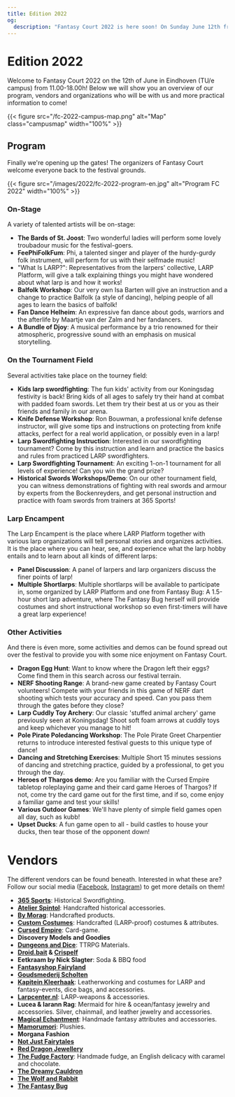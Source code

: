 ```yaml
---
title: Edition 2022
og:
  description: "Fantasy Court 2022 is here soon! On Sunday June 12th from 11.00-18.00h on the TU/e campus, join Fantasy Court and their collection of LARP and fantasy-related market and multiple activities for people of all ages."
---
```


# Edition 2022
Welcome to Fantasy Court 2022 on the 12th of June in Eindhoven (TU/e campus) from 11.00-18.00h! Below we will show you an overview of our program, vendors and organizations who will be with us and more practical information to come!

{{< figure src="/fc-2022-campus-map.png" alt="Map" class="campusmap" width="100%" >}}

## Program
Finally we're opening up the gates! The organizers of Fantasy Court welcome everyone back to the festival grounds.

{{< figure src="/images/2022/fc-2022-program-en.jpg" alt="Program FC 2022" width="100%" >}}

### On-Stage
A variety of talented artists will be on-stage:
- **The Bards of St. Joost**: Two wonderful ladies will perform some lovely troubadour music for the festival-goers.
- **FeePhiFolkFum**: Phi, a talented singer and player of the hurdy-gurdy folk instrument, will perform for us with their selfmade music!
- "What Is LARP?": Representatives from the larpers' collective, LARP Platform, will give a talk explaining things you might have wondered about what larp is and how it works!
- **Balfolk Workshop**: Our very own Isa Barten will give an instruction and a change to practice Balfolk (a style of dancing), helping people of all ages to learn the basics of balfolk!
- **Fan Dance Helheim**: An expressive fan dance about gods, warriors and the afterlife by Maartje van der Zalm and her fandancers.
- **A Bundle of Djoy**: A musical performance by a trio renowned for their atmospheric, progressive sound with an emphasis on musical storytelling.

### On the Tournament Field
Several activities take place on the tourney field:
- **Kids larp swordfighting**: The fun kids' activity from our Koningsdag festivity is back! Bring kids of all ages to safely try their hand at combat with padded foam swords. Let them try their best at us or you as their friends and family in our arena.
- **Knife Defense Workshop**: Ron Bouwman, a professional knife defense instructor, will give some tips and instructions on protecting from knife attacks, perfect for a real world application, or possibly even in a larp!
- **Larp Swordfighting Instruction**: Interested in our swordfighting tournament? Come by this instruction and learn and practice the basics and rules from practiced LARP swordfighters.
- **Larp Swordfighting Tournament**: An exciting 1-on-1 tournament for all levels of experience! Can you win the grand prize?
- **Historical Swords Workshops/Demo**: On our other tournament field, you can witness demonstrations of fighting with real swords and armour by experts from the Bockenreyders, and get personal instruction and practice with foam swords from trainers at 365 Sports!

### Larp Encampent
The Larp Encampent is the place where LARP Platform together with various larp organizations will tell personal stories and organizes activities. It is the place where you can hear, see, and experience what the larp hobby entails and to learn about all kinds of different larps:
- **Panel Discussion**: A panel of larpers and larp organizers discuss the finer points of larp!
- **Multiple Shortlarps**: Multiple shortlarps will be available to participate in, some organized by LARP Platform and one from Fantasy Bug: A 1.5-hour short larp adventure, where The Fantasy Bug herself will provide costumes and short instructional workshop so even first-timers will have a great larp experience!

### Other Activities
And there is éven more, some activities and demos can be found spread out over the festival to provide you with some nice enjoyment on Fantasy Court.
- **Dragon Egg Hunt**: Want to know where the Dragon left their eggs? Come find them in this search across our festival terrain.
- **NERF Shooting Range**: A brand-new game created by Fantasy Court volunteers! Compete with your friends in this game of NERF dart shooting which tests your accuracy and speed. Can you pass them through the gates before they close?
- **Larp Cuddly Toy Archery**: Our classic 'stuffed animal archery' game previously seen at Koningsdag! Shoot soft foam arrows at cuddly toys and keep whichever you manage to hit!
- **Pole Pirate Poledancing Workshop**: The Pole Pirate Greet Charpentier returns to introduce interested festival guests to this unique type of dance!
- **Dancing and Stretching Exercises**: Multiple Short 15 minutes sessions of dancing and stretching practice, guided by a professional, to get you through the day.
- **Heroes of Thargos demo**: Are you familiar with the Cursed Empire tabletop roleplaying game and their card game Heroes of Thargos? If not, come try the card game out for the first time, and if so, come enjoy a familiar game and test your skills!
- **Various Outdoor Games**: We'll have plenty of simple field games open all day, such as kubb!
- **Upset Ducks**: A fun game open to all - build castles to house your ducks, then tear those of the opponent down!

# Vendors
The different vendors can be found beneath. Interested in what these are? Follow our social media ([Facebook](https://www.facebook.com/FantasyCourt/), [Instagram](http://instagram.com/fantasycourtnl)) to get more details on them!
- **[365 Sports](https://www.365sports.nl/)**: Historical Swordfighting.
- **[Atelier Spintol](https://www.facebook.com/AtelierSpintol/)**: Handcrafted historical accessories.
- **[By Morag](https://www.bymorag.nl/)**: Handcrafted products.
- **[Custom Costumes](https://customcostumes.nl/)**: Handcrafted (LARP-proof) costumes & attributes.
- **[Cursed Empire](https://www.cursedempire.com/)**: Card-game.
- **Discovery Models and Goodies**
- **[Dungeons and Dice](https://dungeonsanddice.nl/)**: TTRPG Materials.
- **[Droid.bait](ttps://www.instagram.com/droid.bait) & [Crispelf](https://instagram.com/crispelf?igshid=YmMyMTA2M2Y=)**
- **Eetkraam by Nick Slagter**: Soda & BBQ food
- **[Fantasyshop Fairyland](https://www.fairyland.nl/)**
- **[Goudsmederij Scholten](https://www.goudsmederijscholten.nl/)**
- **[Kapitein Kleerhaak](https://www.facebook.com/kapiteinkleerhaak)**: Leatherworking and costumes for LARP and fantasy-events, dice bags, and accessories.
- **[Larpcenter.nl](https://www.larpcenter.nl/)**: LARP-weapons & accessories.
- **Lucea & Iarann Rag**: Mermaid for hire & ocean/fantasy jewelry and accessories. Silver, chainmail, and leather jewelry and accessories.
- **[Magical Echantment](https://www.facebook.com/m.enchantment)**: Handmade fantasy attributes and accessories.
- **[Mamorumori](https://www.mamorumori.com)**: Plushies.
- **Morgana Fashion**
- **[Not Just Fairytales](https://www.instagram.com/notjustfairytales_art/)**
- **[Red Dragon Jewellery](https://www.facebook.com/Red-Dragon-Jewellery-124341941565249/)**
- **[The Fudge Factory](https://the-fudge-factory.com/)**: Handmade fudge, an English delicacy with caramel and chocolate.
- **[The Dreamy Cauldron](https://www.instagram.com/thedreamycauldron.shop/)**
- **[The Wolf and Rabbit](https://www.thewolfandrabbit.com)**
- **[The Fantasy Bug](https://www.thefantasybug.nl)**
